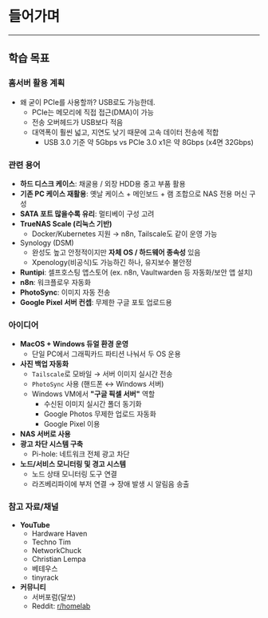 # 들어가며

---

## 학습 목표

### 홈서버 활용 계획

- 왜 굳이 PCIe를 사용할까? USB로도 가능한데.
    - PCIe는 메모리에 직접 접근(DMA)이 가능
    - 전송 오버헤드가 USB보다 적음
    - 대역폭이 훨씬 넓고, 지연도 낮기 때문에 고속 데이터 전송에 적합
        - USB 3.0 기준 약 5Gbps vs PCIe 3.0 x1은 약 8Gbps (x4면 32Gbps)

### 관련 용어

- **하드 디스크 케이스**: 채굴용 / 외장 HDD용 중고 부품 활용
- **기존 PC 케이스 재활용**: 옛날 케이스 + 메인보드 + 램 조합으로 NAS 전용 머신 구성
- **SATA 포트 많을수록 유리**: 멀티베이 구성 고려
- **TrueNAS Scale (리눅스 기반)**
    - Docker/Kubernetes 지원 → n8n, Tailscale도 같이 운영 가능
- Synology (DSM)
    - 완성도 높고 안정적이지만 **자체 OS / 하드웨어 종속성** 있음
    - Xpenology(비공식)도 가능하긴 하나, 유지보수 불안정
- **Runtipi**: 셀프호스팅 앱스토어 (ex. n8n, Vaultwarden 등 자동화/보안 앱 설치)
- **n8n**: 워크플로우 자동화
- **PhotoSync**: 이미지 자동 전송
- **Google Pixel 서버 컨셉**: 무제한 구글 포토 업로드용

### 아이디어

- **MacOS + Windows 듀얼 환경 운영**
    - 단일 PC에서 그래픽카드 파티션 나눠서 두 OS 운용
- **사진 백업 자동화**
    - `Tailscale`로 모바일 → 서버 이미지 실시간 전송
    - `PhotoSync` 사용 (핸드폰 ↔ Windows 서버)
    - Windows VM에서 **"구글 픽셀 서버"** 역할
        - 수신된 이미지 실시간 폴더 동기화
        - Google Photos 무제한 업로드 자동화
        - Google Pixel 이용
- **NAS 서버로 사용**
- **광고 차단 시스템 구축**
    - Pi-hole: 네트워크 전체 광고 차단
- **노드/서비스 모니터링 및 경고 시스템**
    - 노드 상태 모니터링 도구 연결
    - 라즈베리파이에 부저 연결 → 장애 발생 시 알림음 송출

### 참고 자료/채널

- **YouTube**
    - Hardware Haven
    - Techno Tim
    - NetworkChuck
    - Christian Lempa
    - 베테우스
    - tinyrack
- **커뮤니티**
    - 서버포럼(달쏘)
    - Reddit: [r/homelab](https://www.reddit.com/r/homelab)
